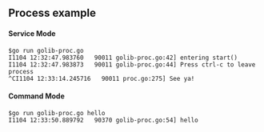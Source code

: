 ## Process example

#### Service Mode
```
$go run golib-proc.go
I1104 12:32:47.983760   90011 golib-proc.go:42] entering start()
I1104 12:32:47.983873   90011 golib-proc.go:44] Press ctrl-c to leave process
^CI1104 12:33:14.245716   90011 proc.go:275] See ya!
```

#### Command Mode
```
$go run golib-proc.go hello
I1104 12:33:50.889792   90370 golib-proc.go:54] hello
```

